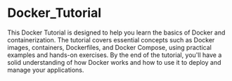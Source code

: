 # Docker_Tutorial
This Docker Tutorial is designed to help you learn the basics of Docker and containerization. The tutorial covers essential concepts such as Docker images, containers, Dockerfiles, and Docker Compose, using practical examples and hands-on exercises. By the end of the tutorial, you'll have a solid understanding of how Docker works and how to use it to deploy and manage your applications.
